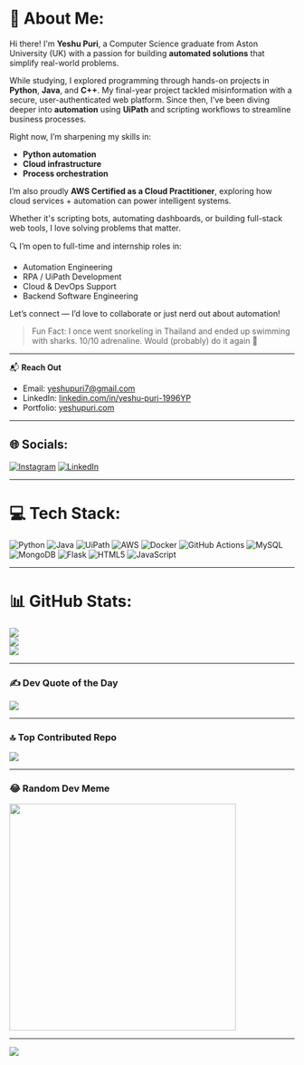 # 💫 About Me:
Hi there! I'm **Yeshu Puri**, a Computer Science graduate from Aston University (UK) with a passion for building **automated solutions** that simplify real-world problems.

While studying, I explored programming through hands-on projects in **Python**, **Java**, and **C++**. My final-year project tackled misinformation with a secure, user-authenticated web platform. Since then, I’ve been diving deeper into **automation** using **UiPath** and scripting workflows to streamline business processes.

Right now, I’m sharpening my skills in:
- **Python automation**
- **Cloud infrastructure**
- **Process orchestration**

I’m also proudly **AWS Certified as a Cloud Practitioner**, exploring how cloud services + automation can power intelligent systems.

Whether it's scripting bots, automating dashboards, or building full-stack web tools, I love solving problems that matter.

🔍 I’m open to full-time and internship roles in:
- Automation Engineering  
- RPA / UiPath Development  
- Cloud & DevOps Support  
- Backend Software Engineering

Let’s connect — I’d love to collaborate or just nerd out about automation!

> Fun Fact: I once went snorkeling in Thailand and ended up swimming with sharks. 10/10 adrenaline. Would (probably) do it again 🦈

---

📬 **Reach Out**
- Email: yeshupuri7@gmail.com  
- LinkedIn: [linkedin.com/in/yeshu-puri-1996YP](https://www.linkedin.com/in/yeshu-puri-1996YP)  
- Portfolio: [yeshupuri.com](https://yeshupuri.com)

---

## 🌐 Socials:
[![Instagram](https://img.shields.io/badge/Instagram-%23E4405F.svg?logo=Instagram&logoColor=white)](https://instagram.com/yzzpuri)
[![LinkedIn](https://img.shields.io/badge/LinkedIn-%230077B5.svg?logo=linkedin&logoColor=white)](https://linkedin.com/in/yeshu-puri-1996YP)

---

# 💻 Tech Stack:
![Python](https://img.shields.io/badge/python-3670A0?style=plastic&logo=python&logoColor=ffdd54)
![Java](https://img.shields.io/badge/java-%23ED8B00.svg?style=plastic&logo=openjdk&logoColor=white)
![UiPath](https://img.shields.io/badge/UiPath-A6A6A6?style=plastic&logo=UiPath&logoColor=white)
![AWS](https://img.shields.io/badge/AWS-232F3E?style=plastic&logo=amazon-aws&logoColor=white)
![Docker](https://img.shields.io/badge/docker-%230db7ed.svg?style=plastic&logo=docker&logoColor=white)
![GitHub Actions](https://img.shields.io/badge/github%20actions-%232671E5.svg?style=plastic&logo=githubactions&logoColor=white)
![MySQL](https://img.shields.io/badge/mysql-%2300000f.svg?style=plastic&logo=mysql&logoColor=white)
![MongoDB](https://img.shields.io/badge/mongodb-%234ea94b.svg?style=plastic&logo=mongodb&logoColor=white)
![Flask](https://img.shields.io/badge/flask-%23000.svg?style=plastic&logo=flask&logoColor=white)
![HTML5](https://img.shields.io/badge/html5-%23E34F26.svg?style=plastic&logo=html5&logoColor=white)
![JavaScript](https://img.shields.io/badge/javascript-%23323330.svg?style=plastic&logo=javascript&logoColor=%23F7DF1E)

---

# 📊 GitHub Stats:
![](https://github-readme-stats.vercel.app/api?username=yzzpuri13&theme=radical&hide_border=false&include_all_commits=false&count_private=false)<br/>
![](https://github-readme-streak-stats.herokuapp.com/?user=yzzpuri13&theme=radical&hide_border=false)<br/>
![](https://github-readme-stats.vercel.app/api/top-langs/?username=yzzpuri13&theme=radical&hide_border=false&include_all_commits=false&count_private=false&layout=compact)

---

### ✍️ Dev Quote of the Day
![](https://quotes-github-readme.vercel.app/api?type=horizontal&theme=radical)

---

### 🔝 Top Contributed Repo
![](https://github-contributor-stats.vercel.app/api?username=yzzpuri13&limit=5&theme=dark&combine_all_yearly_contributions=true)

---

### 😂 Random Dev Meme
<img src='https://randommeme-five.vercel.app/' style="height: 400px;" />

---

[![](https://visitcount.itsvg.in/api?id=yzzpuri13&icon=0&color=0)](https://visitcount.itsvg.in)

<!-- Made with ❤️ by Yeshu using GPRM (https://gprm.itsvg.in) -->
